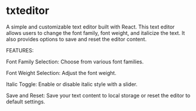 # txteditor
A simple and customizable text editor built with React. This text editor allows users to change the font family, font weight, and italicize the text. It also provides options to save and reset the editor content.

FEATURES:

Font Family Selection: Choose from various font families.

Font Weight Selection: Adjust the font weight.

Italic Toggle: Enable or disable italic style with a slider.

Save and Reset: Save your text content to local storage or reset the editor to default settings.
